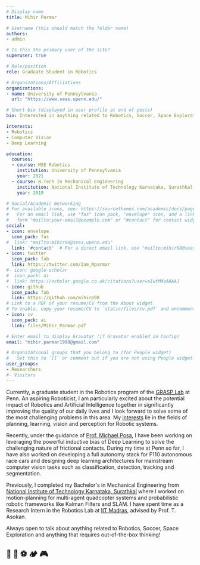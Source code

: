 ```yaml
---
# Display name
title: Mihir Parmar

# Username (this should match the folder name)
authors:
- admin

# Is this the primary user of the site?
superuser: true

# Role/position
role: Graduate Student in Robotics

# Organizations/Affiliations
organizations:
- name: University of Pennsylvania
  url: "https://www.seas.upenn.edu/"

# Short bio (displayed in user profile at end of posts)
bio: Interested in anything related to Robotics, Soccer, Space Exploration and everything that requires out-of-the-box thinking!

interests:
- Robotics
- Computer Vision
- Deep Learning

education:
  courses:
  - course: MSE Robotics
    institution: University of Pennsylvania
    year: 2021
  - course: B.Tech in Mechanical Engineering
    institution: National Institute of Technology Karnataka, Surathkal
    year: 2019

# Social/Academic Networking
# For available icons, see: https://sourcethemes.com/academic/docs/page-builder/#icons
#   For an email link, use "fas" icon pack, "envelope" icon, and a link in the
#   form "mailto:your-email@example.com" or "#contact" for contact widget.
social:
- icon: envelope
  icon_pack: fas
#  link: "mailto:mihir98@seas.upenn.edu"
  link: '#contact'  # For a direct email link, use "mailto:mihir98@seas.upenn.edu".
- icon: twitter
  icon_pack: fab
  link: https://twitter.com/Iam_Mparmar
#- icon: google-scholar
#  icon_pack: ai
#  link: https://scholar.google.co.uk/citations?user=sIwtMXoAAAAJ
- icon: github
  icon_pack: fab
  link: https://github.com/mihirp98
# Link to a PDF of your resume/CV from the About widget.
# To enable, copy your resume/CV to `static/files/cv.pdf` and uncomment the lines below.
- icon: cv
  icon_pack: ai
  link: files/Mihir_Parmar.pdf

# Enter email to display Gravatar (if Gravatar enabled in Config)
email: "mihir.parmar1998@gmail.com"

# Organizational groups that you belong to (for People widget)
#   Set this to `[]` or comment out if you are not using People widget.
user_groups: 
- Researchers
#- Visitors
---
```


Currently, a graduate student in the Robotics program of the [GRASP Lab](https://www.grasp.upenn.edu/) at Penn. An aspiring Roboticist, I am particularly excited about the potential impact of Robotics and Artificial Intelligence together in significantly improving the quality of our daily lives and I look forward to solve some of the most challenging problems in this area. My [interests](#projects) lie in the fields of planning, learning, vision and perception for Robotic systems. 

Recently, under the guidance of [Prof. Michael Posa](https://dair.seas.upenn.edu/people/), I have been working on leveraging the powerful inductive bias of Deep Learning to solve the challenging nature of frictional contacts. During my time at Penn so far, I have also worked on developing a full autonomy stack for F110 autonomous race cars and designing deep learning architectures for mainstream computer vision tasks such as classification, detection, tracking and segmentation.

Previously, I completed my Bachelor's in Mechanical Engineering from [National Institute of Technology Karnataka, Surathkal](https://www.nitk.ac.in/) where I worked on motion-planning for multi-agent quadcopter systems and probabilistic robotic frameworks like Kalman Filters and SLAM. I have spent time as a Research Intern in the Robotics Lab at [IIT Madras](https://ed.iitm.ac.in/~robotics_lab/index.html), advised by Prof. T. Asokan. 

Always open to talk about anything related to Robotics, Soccer, Space Exploration and anything that requires out-of-the-box thinking!

## 🤖 🚀 :soccer: 🏕️ 🎮